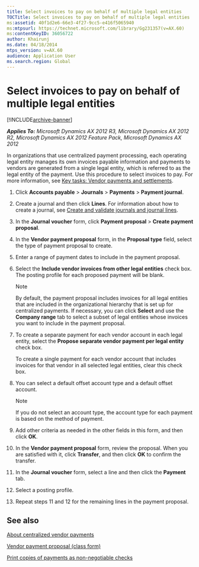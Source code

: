 ```yaml
---
title: Select invoices to pay on behalf of multiple legal entities
TOCTitle: Select invoices to pay on behalf of multiple legal entities
ms:assetid: 40f1d2e6-66e3-4f27-9cc5-e416f5065940
ms:mtpsurl: https://technet.microsoft.com/library/Gg231357(v=AX.60)
ms:contentKeyID: 36056722
author: Khairunj
ms.date: 04/18/2014
mtps_version: v=AX.60
audience: Application User
ms.search.region: Global
---
```


# Select invoices to pay on behalf of multiple legal entities 


[!INCLUDE[archive-banner](includes/archive-banner.md)]


_**Applies To:** Microsoft Dynamics AX 2012 R3, Microsoft Dynamics AX 2012 R2, Microsoft Dynamics AX 2012 Feature Pack, Microsoft Dynamics AX 2012_

In organizations that use centralized payment processing, each operating legal entity manages its own invoices payable information and payments to vendors are generated from a single legal entity, which is referred to as the legal entity of the payment. Use this procedure to select invoices to pay. For more information, see [Key tasks: Vendor payments and settlements](key-tasks-vendor-payments-and-settlements.md).

1.  Click **Accounts payable** \> **Journals** \> **Payments** \> **Payment journal**.

2.  Create a journal and then click **Lines**. For information about how to create a journal, see [Create and validate journals and journal lines](create-and-validate-journals-and-journal-lines.md).

3.  In the **Journal voucher** form, click **Payment proposal** \> **Create payment proposal**.

4.  In the **Vendor payment proposal** form, in the **Proposal type** field, select the type of payment proposal to create.

5.  Enter a range of payment dates to include in the payment proposal.

6.  Select the **Include vendor invoices from other legal entities** check box. The posting profile for each proposed payment will be blank.
    

    > [!NOTE]
    > <P>By default, the payment proposal includes invoices for all legal entities that are included in the organizational hierarchy that is set up for centralized payments. If necessary, you can click <STRONG>Select</STRONG> and use the <STRONG>Company range</STRONG> tab to select a subset of legal entities whose invoices you want to include in the payment proposal.</P>



7.  To create a separate payment for each vendor account in each legal entity, select the **Propose separate vendor payment per legal entity** check box.
    
    To create a single payment for each vendor account that includes invoices for that vendor in all selected legal entities, clear this check box.

8.  You can select a default offset account type and a default offset account.
    

    > [!NOTE]
    > <P>If you do not select an account type, the account type for each payment is based on the method of payment.</P>



9.  Add other criteria as needed in the other fields in this form, and then click **OK**.

10. In the **Vendor payment proposal** form, review the proposal. When you are satisfied with it, click **Transfer**, and then click **OK** to confirm the transfer.

11. In the **Journal voucher** form, select a line and then click the **Payment** tab.

12. Select a posting profile.

13. Repeat steps 11 and 12 for the remaining lines in the payment proposal.

## See also

[About centralized vendor payments](about-centralized-vendor-payments.md)

[Vendor payment proposal (class form)](https://technet.microsoft.com/library/aa554537\(v=ax.60\))

[Print copies of payments as non-negotiable checks](print-copies-of-payments-as-non-negotiable-checks.md)

  


